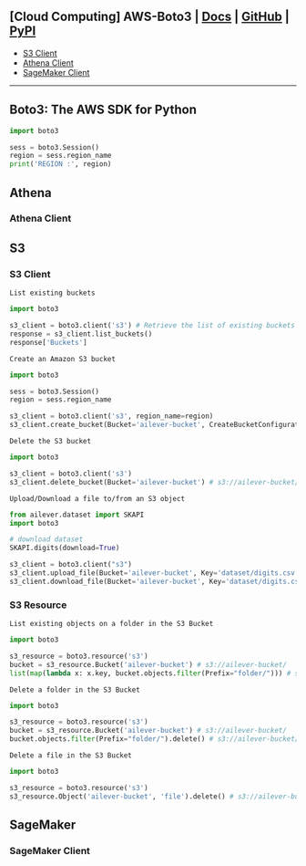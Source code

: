 ## [Cloud Computing] AWS-Boto3 | [Docs](https://boto3.amazonaws.com/v1/documentation/api/latest/index.html#) | [GitHub]() | [PyPI]()


- [S3 Client](https://boto3.amazonaws.com/v1/documentation/api/latest/reference/services/s3.html)
- [Athena Client](https://boto3.amazonaws.com/v1/documentation/api/latest/reference/services/athena.html)
- [SageMaker Client](https://boto3.amazonaws.com/v1/documentation/api/latest/reference/services/sagemaker.html)

---

## Boto3: The AWS SDK for Python
```python
import boto3

sess = boto3.Session()
region = sess.region_name
print('REGION :', region)
```

## Athena 
### Athena Client

## S3
### S3 Client
`List existing buckets`
```python
import boto3

s3_client = boto3.client('s3') # Retrieve the list of existing buckets
response = s3_client.list_buckets()
response['Buckets']
```

`Create an Amazon S3 bucket`
```python
import boto3

sess = boto3.Session()
region = sess.region_name

s3_client = boto3.client('s3', region_name=region)
s3_client.create_bucket(Bucket='ailever-bucket', CreateBucketConfiguration=dict(LocationConstraint=region)) # s3://ailever-bucket/
```

`Delete the S3 bucket`
```python
import boto3

s3_client = boto3.client('s3')
s3_client.delete_bucket(Bucket='ailever-bucket') # s3://ailever-bucket/
```

`Upload/Download a file to/from an S3 object`
```python
from ailever.dataset import SKAPI
import boto3

# download dataset
SKAPI.digits(download=True)

s3_client = boto3.client("s3")
s3_client.upload_file(Bucket='ailever-bucket', Key='dataset/digits.csv', Filename='digits.csv') # s3://ailever-bucket/dataset/digits.csv
s3_client.download_file(Bucket='ailever-bucket', Key='dataset/digits.csv', Filename='digits.csv') # s3://ailever-bucket/dataset/digits.csv
```

### S3 Resource
`List existing objects on a folder in the S3 Bucket`
```python
import boto3

s3_resource = boto3.resource('s3')
bucket = s3_resource.Bucket('ailever-bucket') # s3://ailever-bucket/
list(map(lambda x: x.key, bucket.objects.filter(Prefix="folder/"))) # s3://ailever-bucket/folder/
```
`Delete a folder in the S3 Bucket`
```python
import boto3

s3_resource = boto3.resource('s3')
bucket = s3_resource.Bucket('ailever-bucket') # s3://ailever-bucket/
bucket.objects.filter(Prefix="folder/").delete() # s3://ailever-bucket/folder/
```
`Delete a file in the S3 Bucket`
```python
import boto3

s3_resource = boto3.resource('s3')
s3_resource.Object('ailever-bucket', 'file').delete() # s3://ailever-bucket/file
```

## SageMaker
### SageMaker Client

